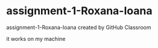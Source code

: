 # assignment-1-Roxana-Ioana
assignment-1-Roxana-Ioana created by GitHub Classroom

it works on my machine
